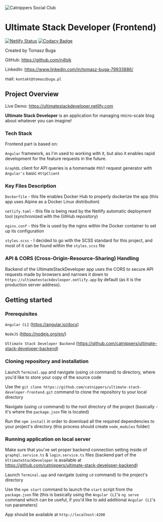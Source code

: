 <img alt="Catnippers Social Club" src="https://github.com/catnippers/catnippers-landing-page/blob/evan/src/images/catnippers_logotype-01%201.png" />

# Ultimate Stack Developer (Frontend)

[![Netlify Status](https://api.netlify.com/api/v1/badges/0526f760-0147-499b-b277-9d3c6b2fd32d/deploy-status)](https://app.netlify.com/sites/ultimatestackdeveloper/deploys) [![Codacy Badge](https://app.codacy.com/project/badge/Grade/54834520d4ca4d8c8eb31083b10bcc23)](https://www.codacy.com/gh/catnippers/ultimate-stack-developer-frontend/dashboard?utm_source=github.com&amp;utm_medium=referral&amp;utm_content=catnippers/ultimate-stack-developer-frontend&amp;utm_campaign=Badge_Grade)

Created by Tomasz Buga

GitHub: https://github.com/n4bik

LinkedIn: https://www.linkedin.com/in/tomasz-buga-79933886/

mail: `kontakt@tomaszbuga.pl`

## Project Overview
Live Demo: https://ultimatestackdeveloper.netlify.com

**Ultimate Stack Developer** is an application for managing micro-scale blog about whatever you can imagine!

### Tech Stack
Frontend part is based on:

`Angular` framework, as I'm used to working with it, but also it
  enables rapid development for the feature requests in the future.

`GraphQL` client for API queries is a homemade `POST` request generator with `Angular's` basic `HttpClient`

### Key Files Description
`Dockerfile` - this file enables Docker Hub to properly dockerize the app
(this app uses Alpine as a Docker Linux distribution)

`netlify.toml` - this file is being read by the Netlify automatic deployment tool
(synchronized with the GitHub repository)

`nginx.conf` - this file is used by the nginx within the Docker container to set up
its configuration

`styles.scss` - I decided to go with the SCSS standard for this project, and most of it
can be found within the `styles.scss` file

### API & CORS (Cross-Origin-Resource-Sharing) Handling

Backend of the UltimateStackDeveloper app uses the CORS to secure API requests made by browsers and narrows it down
to `https://ultimatestackdevleoper.netlify.app` by default (as it is the production server address).

## Getting started
### Prerequisites
`Angular CLI` (https://angular.io/docs)

`NodeJS` (https://nodejs.org/en/)

`Ultimate Stack Developer Backend` (https://github.com/catnippers/ultimate-stack-developer-backend)

### Cloning repository and installation
Launch `Terminal.app` and navigate (using `cd` command) to directory, where you'd like to store your copy of the source code

Use the `git clone https://github.com/catnippers/ultimate-stack-developer-frontend.git` command to clone the repository to your local directory

Navigate (using `cd` command) to the root directory of the project (basically - it's where the `package.json` file is located)

Run the `npm install` in order to download all the required dependencies to your project's directory (this process should create `node_modules` folder)

### Running application on local server
Make sure that you've set proper backend connection setting inside of `graphql.service.ts` & `login.service.ts` files (backend part of the `UltimateStackDeveloper` is available at https://github.com/catnippers/ultimate-stack-developer-backend)

Launch `Terminal.app` and navigate (using `cd` command) to the project's directory

Use the `npm start` command to launch the `start` script from the `package.json` file (this is basically using the `Angular CLI`'s `ng serve` command which can be useful, if you'd like to add additional `Angular CLI`'s run parameters)

App should be available at `http://localhost:4200`
